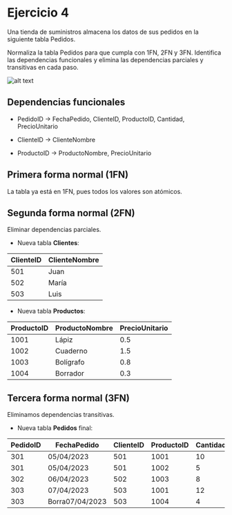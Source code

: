 # Ejercicio 4

Una tienda de suministros almacena los datos de sus pedidos en la siguiente tabla Pedidos.

Normaliza la tabla Pedidos para que cumpla con 1FN, 2FN y 3FN. Identifica las dependencias funcionales y elimina las dependencias parciales y transitivas en cada paso.

![alt text](image-1.png)

## Dependencias funcionales

+ PedidoID → FechaPedido, ClienteID, ProductoID, Cantidad, PrecioUnitario

+ ClienteID → ClienteNombre

+ ProductoID → ProductoNombre, PrecioUnitario

## Primera forma normal (1FN)

La tabla ya está en 1FN, pues todos los valores son atómicos.

## Segunda forma normal (2FN)

Eliminar dependencias parciales.

+ Nueva tabla __Clientes__:

|ClienteID|ClienteNombre|
|---------|-------------|
|501|Juan|
|502|María|
|503|Luis|

+ Nueva tabla __Productos__:

|ProductoID|ProductoNombre|PrecioUnitario|
|----------|--------------|--------------|
|1001|Lápiz|0.5|
|1002|Cuaderno|1.5|
|1003|Bolígrafo|0.8|
|1004|Borrador|0.3|

## Tercera forma normal (3FN)

Eliminamos dependencias transitivas.

+ Nueva tabla __Pedidos__ final:

|PedidoID|FechaPedido|ClienteID|ProductoID|Cantidad|
|----------|--------|-------|-----|-----|
|301|05/04/2023|501|1001|10|
|301|05/04/2023|501|1002|5|
|302|06/04/2023|502|1003|8|
|303|07/04/2023|503|1001|12|
|303|Borra07/04/2023|503|1004|4|